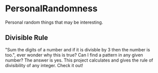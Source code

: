 # PersonalRandomness
Personal random things that may be interesting.

## Divisible Rule
"Sum the digits of a number and if it is divisble by 3 then the number is too.", ever wonder why this is true? Can I find a pattern in any given number? The answer is yes. This project calculates and gives the rule of divisibility of any integer. Check it out!
